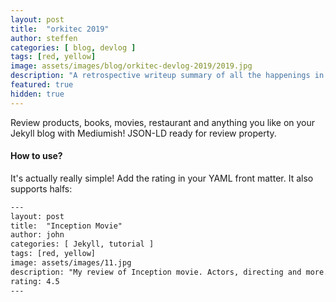 ```yaml
---
layout: post
title:  "orkitec 2019"
author: steffen
categories: [ blog, devlog ]
tags: [red, yellow]
image: assets/images/blog/orkitec-devlog-2019/2019.jpg
description: "A retrospective writeup summary of all the happenings in 2019 as far as i can remember them"
featured: true
hidden: true
---
```


Review products, books, movies, restaurant and anything you like on your Jekyll blog with Mediumish! JSON-LD ready for review property.

#### How to use?

It's actually really simple! Add the rating in your YAML front matter. It also supports halfs:

```html
---
layout: post
title:  "Inception Movie"
author: john
categories: [ Jekyll, tutorial ]
tags: [red, yellow]
image: assets/images/11.jpg
description: "My review of Inception movie. Actors, directing and more."
rating: 4.5
---
```

